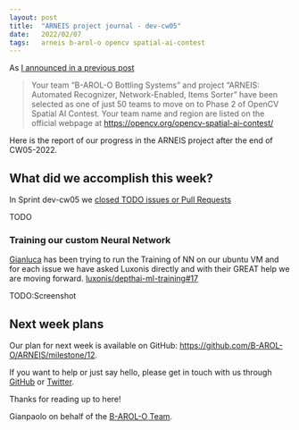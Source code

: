 ```yaml
---
layout: post
title:  "ARNEIS project journal - dev-cw05"
date:   2022/02/07
tags: 	arneis b-arol-o opencv spatial-ai-contest
---
```


<!--
<a href="https://opencv.org/opencv-spatial-ai-contest/#finalists"><img src="https://user-images.githubusercontent.com/75182/146637995-3266f15d-81a4-4470-a337-965404340121.jpg" alt="OpenCV Spatial AI Contest Finalist" width="40%"></a>

Welcome to our weekly status report of the [ARNEIS project](https://github.com/B-AROL-O/ARNEIS)!
-->

As [I announced in a previous post](https://gmacario.github.io/posts/2021-12-18-arneis-spatial-ai-finalist)

> Your team “B-AROL-O Bottling Systems” and project “ARNEIS: Automated Recognizer, Network-Enabled, Items Sorter” have been selected as one of just 50 teams to move on to Phase 2 of OpenCV Spatial AI Contest.
> Your team name and region are listed on the official webpage at <https://opencv.org/opencv-spatial-ai-contest/​>

Here is the report of our progress in the ARNEIS project after the end of CW05-2022.

## What did we accomplish this week?

In Sprint dev-cw05 we [closed TODO issues or Pull Requests](https://github.com/B-AROL-O/ARNEIS/milestone/4?closed=1)

<!-- TODO: Add screenshot of <https://github.com/orgs/B-AROL-O/projects/1/views/5> -->

TODO

### Training our custom Neural Network

[Gianluca](https://github.com/gteti) has been trying to run the Training of NN on our ubuntu VM and for each issue we have asked Luxonis directly and with their GREAT help we are moving forward.
[luxonis/depthai-ml-training#17](https://github.com/luxonis/depthai-ml-training/issues/17)

TODO:Screenshot

## Next week plans

Our plan for next week is available on GitHub: <https://github.com/B-AROL-O/ARNEIS/milestone/12>.

<!-- TODO: Add screenshot of <https://github.com/orgs/B-AROL-O/projects/1/views/1> -->

If you want to help or just say hello, please get in touch with us through [GitHub](https://github.com/B-AROL-O/ARNEIS) or [Twitter](https://twitter.com/baroloteam).

Thanks for reading up to here!

Gianpaolo on behalf of the [B-AROL-O Team](https://github.com/b-arol-o).

<!-- EOF -->
